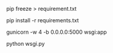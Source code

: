 pip freeze > requirement.txt 

pip install -r requirements.txt

gunicorn -w 4 -b 0.0.0.0:5000 wsgi:app

python wsgi.py